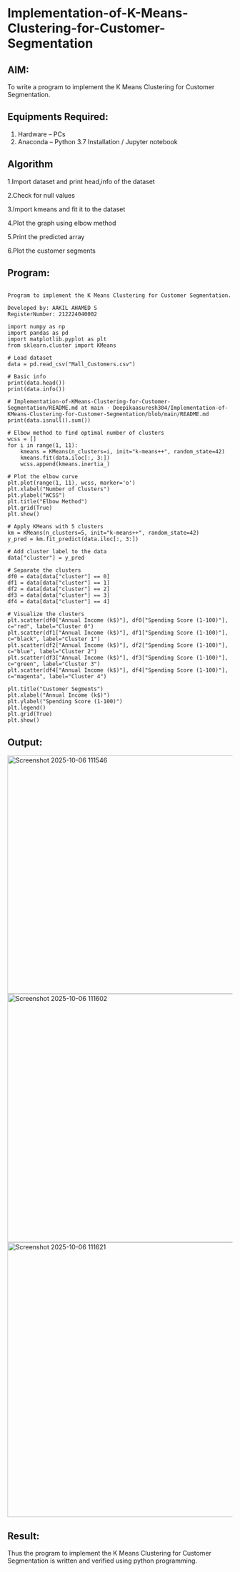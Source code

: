







# Implementation-of-K-Means-Clustering-for-Customer-Segmentation

## AIM:
To write a program to implement the K Means Clustering for Customer Segmentation.

## Equipments Required:
1. Hardware – PCs
2. Anaconda – Python 3.7 Installation / Jupyter notebook

## Algorithm
1.Import dataset and print head,info of the dataset

2.Check for null values

3.Import kmeans and fit it to the dataset

4.Plot the graph using elbow method

5.Print the predicted array

6.Plot the customer segments

## Program:
```

Program to implement the K Means Clustering for Customer Segmentation.

Developed by: AAKIL AHAMED S
RegisterNumber: 212224040002

```
```
import numpy as np
import pandas as pd
import matplotlib.pyplot as plt
from sklearn.cluster import KMeans

# Load dataset
data = pd.read_csv("Mall_Customers.csv")

# Basic info
print(data.head())
print(data.info())

# Implementation-of-KMeans-Clustering-for-Customer-Segmentation/README.md at main · Deepikaasuresh304/Implementation-of-KMeans-Clustering-for-Customer-Segmentation/blob/main/README.md
print(data.isnull().sum())

# Elbow method to find optimal number of clusters
wcss = []
for i in range(1, 11):
    kmeans = KMeans(n_clusters=i, init="k-means++", random_state=42)
    kmeans.fit(data.iloc[:, 3:])
    wcss.append(kmeans.inertia_)

# Plot the elbow curve
plt.plot(range(1, 11), wcss, marker='o')
plt.xlabel("Number of Clusters")
plt.ylabel("WCSS")
plt.title("Elbow Method")
plt.grid(True)
plt.show()

# Apply KMeans with 5 clusters
km = KMeans(n_clusters=5, init="k-means++", random_state=42)
y_pred = km.fit_predict(data.iloc[:, 3:])

# Add cluster label to the data
data["cluster"] = y_pred

# Separate the clusters
df0 = data[data["cluster"] == 0]
df1 = data[data["cluster"] == 1]
df2 = data[data["cluster"] == 2]
df3 = data[data["cluster"] == 3]
df4 = data[data["cluster"] == 4]

# Visualize the clusters
plt.scatter(df0["Annual Income (k$)"], df0["Spending Score (1-100)"], c="red", label="Cluster 0")
plt.scatter(df1["Annual Income (k$)"], df1["Spending Score (1-100)"], c="black", label="Cluster 1")
plt.scatter(df2["Annual Income (k$)"], df2["Spending Score (1-100)"], c="blue", label="Cluster 2")
plt.scatter(df3["Annual Income (k$)"], df3["Spending Score (1-100)"], c="green", label="Cluster 3")
plt.scatter(df4["Annual Income (k$)"], df4["Spending Score (1-100)"], c="magenta", label="Cluster 4")

plt.title("Customer Segments")
plt.xlabel("Annual Income (k$)")
plt.ylabel("Spending Score (1-100)")
plt.legend()
plt.grid(True)
plt.show()
```

## Output:

<img width="804" height="534" alt="Screenshot 2025-10-06 111546" src="https://github.com/user-attachments/assets/ebb43fb0-1f08-4610-ab0a-f63cceb357b5" />

<img width="828" height="557" alt="Screenshot 2025-10-06 111602" src="https://github.com/user-attachments/assets/5f829141-2887-4b21-b9fd-aa6d6e2b6832" />

<img width="920" height="616" alt="Screenshot 2025-10-06 111621" src="https://github.com/user-attachments/assets/191a9eb9-b952-4f0c-a07f-224183eefdee" />






## Result:
Thus the program to implement the K Means Clustering for Customer Segmentation is written and verified using python programming.
